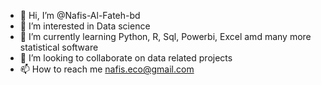 - 👋 Hi, I’m @Nafis-Al-Fateh-bd
- 👀 I’m interested in Data science
- 🌱 I’m currently learning Python, R, Sql, Powerbi, Excel amd many more statistical software
- 💞️ I’m looking to collaborate on data related projects
- 📫 How to reach me nafis.eco@gmail.com

<!---
Nafis-Al-Fateh-bd/Nafis-Al-Fateh-bd is a ✨ special ✨ repository because its `README.md` (this file) appears on your GitHub profile.
You can click the Preview link to take a look at your changes.
--->
